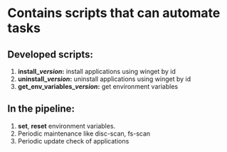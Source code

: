 # Contains scripts that can automate tasks

## **Developed scripts:**
1. **install_*version*:** install applications using winget by id
2. **uninstall_*version*:** uninstall applications using winget by id
3. **get_env_variables_*version*:** get environment variables

## **In the pipeline:**
1. **set**, **reset** environment variables.
2. Periodic maintenance like disc-scan, fs-scan
3. Periodic update check of applications
